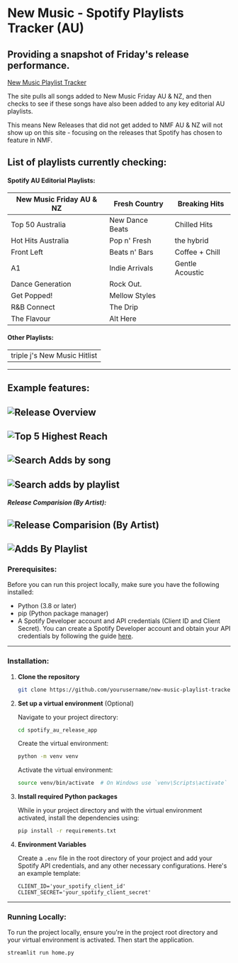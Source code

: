 # New Music - Spotify Playlists Tracker (AU) 
## Providing a snapshot of Friday's release performance.   


[New Music Playlist Tracker](https://new-music-playlist-tracker-c480db72347d.herokuapp.com/)


The site pulls all songs added to New Music Friday AU & NZ, and then checks to see if these songs have also been added to any key editorial AU playlists.

This means New Releases that did not get added to NMF AU & NZ will not show up on this site - focusing on the releases that Spotify has chosen to feature in NMF. 

## List of playlists currently checking: 

#### Spotify AU Editorial Playlists:

| New Music Friday AU & NZ | Fresh Country  | Breaking Hits      |
|--------------------------|----------------|--------------------|
| Top 50 Australia         | New Dance Beats| Chilled Hits       |
| Hot Hits Australia       | Pop n' Fresh   | the hybrid         |
| Front Left               | Beats n' Bars  | Coffee + Chill     |
| A1                       | Indie Arrivals | Gentle Acoustic    |
| Dance Generation         | Rock Out.      |                    |
| Get Popped!              | Mellow Styles  |                    |
| R&B Connect              | The Drip       |                    |
| The Flavour              | Alt Here       |                    |

#### Other Playlists:

|                                |
|--------------------------------|
| triple j's New Music Hitlist   |

----
## Example features:

![Release Overview](images/release_snapshot_screenshot.png)
----

![Top 5 Highest Reach](images/top_5_highest_reach_screenshot.png)
----

![Search Adds by song](images/search_adds_by_song_screenshot.png)
-----

![Search adds by playlist](images/search_by_playlist_screenshot.png)
----

##### Release Comparision (By Artist):
![Release Comparision (By Artist)](images/release_comparison_hover_screenshot.png)
----

![Adds By Playlist](images/adds_by_playlist_graph_screenshot.png)
----

### Prerequisites:

Before you can run this project locally, make sure you have the following installed:
- Python (3.8 or later)
- pip (Python package manager)
- A Spotify Developer account and API credentials (Client ID and Client Secret). You can create a Spotify Developer account and obtain your API credentials by following the guide [here](https://developer.spotify.com/documentation/web-api/tutorials/getting-started).

----
### Installation:

1. **Clone the repository**

   ```bash
   git clone https://github.com/yourusername/new-music-playlist-tracker.git
2. **Set up a virtual environment** (Optional)

   Navigate to your project directory:

   ```bash
   cd spotify_au_release_app
   ```

   Create the virtual environment:

   ```bash
   python -m venv venv
   ```

   Activate the virtual environment:

   ```bash
   source venv/bin/activate  # On Windows use `venv\Scripts\activate`
   ```


3. **Install required Python packages**

   While in your project directory and with the virtual environment activated, install the dependencies using:

   ```bash
   pip install -r requirements.txt
   ```

4. **Environment Variables**

   Create a `.env` file in the root directory of your project and add your Spotify API credentials, and any other necessary configurations. Here's an example template:

   ```plaintext
   CLIENT_ID='your_spotify_client_id'
   CLIENT_SECRET='your_spotify_client_secret'
   ```
---
### Running Locally:

To run the project locally, ensure you're in the project root directory and your virtual environment is activated. Then start the application. 
```bash
streamlit run home.py
